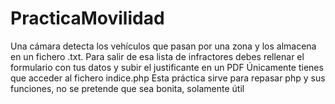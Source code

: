 # PracticaMovilidad
Una cámara detecta los vehículos que pasan por una zona y los almacena en un fichero .txt. Para salir de esa lista de infractores debes rellenar el formulario con tus datos y subir el justificante en un PDF
Únicamente tienes que acceder al fichero indice.php
Esta práctica sirve para repasar php y sus funciones, no se pretende que sea bonita, solamente útil
